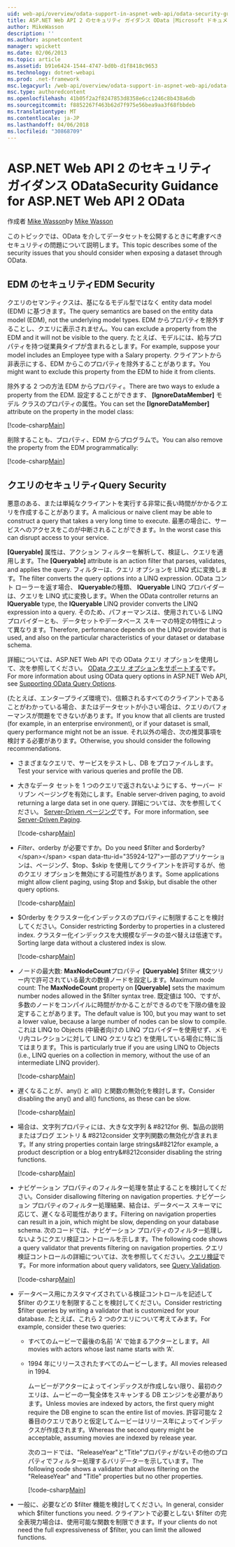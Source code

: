 ```yaml
---
uid: web-api/overview/odata-support-in-aspnet-web-api/odata-security-guidance
title: ASP.NET Web API 2 のセキュリティ ガイダンス OData |Microsoft ドキュメント
author: MikeWasson
description: ''
ms.author: aspnetcontent
manager: wpickett
ms.date: 02/06/2013
ms.topic: article
ms.assetid: b91e6424-1544-4747-bd0b-d1f8418c9653
ms.technology: dotnet-webapi
ms.prod: .net-framework
msc.legacyurl: /web-api/overview/odata-support-in-aspnet-web-api/odata-security-guidance
msc.type: authoredcontent
ms.openlocfilehash: 41b05f2a2f8247853d8358e6cc1246c8b438a6db
ms.sourcegitcommit: f8852267f463b62d7f975e56bea9aa3f68fbbdeb
ms.translationtype: MT
ms.contentlocale: ja-JP
ms.lasthandoff: 04/06/2018
ms.locfileid: "30868709"
---
```

<a name="security-guidance-for-aspnet-web-api-2-odata"></a><span data-ttu-id="35924-102">ASP.NET Web API 2 のセキュリティ ガイダンス OData</span><span class="sxs-lookup"><span data-stu-id="35924-102">Security Guidance for ASP.NET Web API 2 OData</span></span>
====================
<span data-ttu-id="35924-103">作成者 [Mike Wasson](https://github.com/MikeWasson)</span><span class="sxs-lookup"><span data-stu-id="35924-103">by [Mike Wasson](https://github.com/MikeWasson)</span></span>

<span data-ttu-id="35924-104">このトピックでは、OData を介してデータセットを公開するときに考慮すべきセキュリティの問題について説明します。</span><span class="sxs-lookup"><span data-stu-id="35924-104">This topic describes some of the security issues that you should consider when exposing a dataset through OData.</span></span>

## <a name="edm-security"></a><span data-ttu-id="35924-105">EDM のセキュリティ</span><span class="sxs-lookup"><span data-stu-id="35924-105">EDM Security</span></span>

<span data-ttu-id="35924-106">クエリのセマンティクスは、基になるモデル型ではなく entity data model (EDM) に基づきます。</span><span class="sxs-lookup"><span data-stu-id="35924-106">The query semantics are based on the entity data model (EDM), not the underlying model types.</span></span> <span data-ttu-id="35924-107">EDM からプロパティを除外することし、クエリに表示されません。</span><span class="sxs-lookup"><span data-stu-id="35924-107">You can exclude a property from the EDM and it will not be visible to the query.</span></span> <span data-ttu-id="35924-108">たとえば、モデルには、給与プロパティを持つ従業員タイプが含まれるとします。</span><span class="sxs-lookup"><span data-stu-id="35924-108">For example, suppose your model includes an Employee type with a Salary property.</span></span> <span data-ttu-id="35924-109">クライアントから非表示にする、EDM からこのプロパティを除外することがあります。</span><span class="sxs-lookup"><span data-stu-id="35924-109">You might want to exclude this property from the EDM to hide it from clients.</span></span>

<span data-ttu-id="35924-110">除外する 2 つの方法 EDM からプロパティ。</span><span class="sxs-lookup"><span data-stu-id="35924-110">There are two ways to exlude a property from the EDM.</span></span> <span data-ttu-id="35924-111">設定することができます、 **[IgnoreDataMember]** モデル クラスのプロパティの属性。</span><span class="sxs-lookup"><span data-stu-id="35924-111">You can set the **[IgnoreDataMember]** attribute on the property in the model class:</span></span>

[!code-csharp[Main](odata-security-guidance/samples/sample1.cs)]

<span data-ttu-id="35924-112">削除することも、プロパティ、EDM からプログラムで。</span><span class="sxs-lookup"><span data-stu-id="35924-112">You can also remove the property from the EDM programmatically:</span></span>

[!code-csharp[Main](odata-security-guidance/samples/sample2.cs)]

## <a name="query-security"></a><span data-ttu-id="35924-113">クエリのセキュリティ</span><span class="sxs-lookup"><span data-stu-id="35924-113">Query Security</span></span>

<span data-ttu-id="35924-114">悪意のある、または単純なクライアントを実行する非常に長い時間がかかるクエリを作成することがあります。</span><span class="sxs-lookup"><span data-stu-id="35924-114">A malicious or naive client may be able to construct a query that takes a very long time to execute.</span></span> <span data-ttu-id="35924-115">最悪の場合に、サービスへのアクセスをこのが中断されることができます。</span><span class="sxs-lookup"><span data-stu-id="35924-115">In the worst case this can disrupt access to your service.</span></span>

<span data-ttu-id="35924-116">**[Queryable]** 属性は、アクション フィルターを解析して、検証し、クエリを適用します。</span><span class="sxs-lookup"><span data-stu-id="35924-116">The **[Queryable]** attribute is an action filter that parses, validates, and applies the query.</span></span> <span data-ttu-id="35924-117">フィルターは、クエリ オプションを LINQ 式に変換します。</span><span class="sxs-lookup"><span data-stu-id="35924-117">The filter converts the query options into a LINQ expression.</span></span> <span data-ttu-id="35924-118">OData コント ローラーを返す場合、 **IQueryable**の種類、 **IQueryable** LINQ プロバイダーは、クエリを LINQ 式に変換します。</span><span class="sxs-lookup"><span data-stu-id="35924-118">When the OData controller returns an **IQueryable** type, the **IQueryable** LINQ provider converts the LINQ expression into a query.</span></span> <span data-ttu-id="35924-119">そのため、パフォーマンスは、使用されている LINQ プロバイダーとも、データセットやデータベース スキーマの特定の特性によって異なります。</span><span class="sxs-lookup"><span data-stu-id="35924-119">Therefore, performance depends on the LINQ provider that is used, and also on the particular characteristics of your dataset or database schema.</span></span>

<span data-ttu-id="35924-120">詳細については、ASP.NET Web API での OData クエリ オプションを使用して、次を参照してください。 [OData クエリ オプションをサポートする](supporting-odata-query-options.md)です。</span><span class="sxs-lookup"><span data-stu-id="35924-120">For more information about using OData query options in ASP.NET Web API, see [Supporting OData Query Options](supporting-odata-query-options.md).</span></span>

<span data-ttu-id="35924-121">(たとえば、エンタープライズ環境で)、信頼されるすべてのクライアントであることがわかっている場合、またはデータセットが小さい場合は、クエリのパフォーマンスが問題をできないがあります。</span><span class="sxs-lookup"><span data-stu-id="35924-121">If you know that all clients are trusted (for example, in an enterprise environment), or if your dataset is small, query performance might not be an issue.</span></span> <span data-ttu-id="35924-122">それ以外の場合、次の推奨事項を検討する必要があります。</span><span class="sxs-lookup"><span data-stu-id="35924-122">Otherwise, you should consider the following recommendations.</span></span>

- <span data-ttu-id="35924-123">さまざまなクエリで、サービスをテストし、DB をプロファイルします。</span><span class="sxs-lookup"><span data-stu-id="35924-123">Test your service with various queries and profile the DB.</span></span>
- <span data-ttu-id="35924-124">大きなデータ セットを 1 つのクエリで返されないようにする、サーバー ドリブン ページングを有効にします。</span><span class="sxs-lookup"><span data-stu-id="35924-124">Enable server-driven paging, to avoid returning a large data set in one query.</span></span> <span data-ttu-id="35924-125">詳細については、次を参照してください。 [Server-Driven ページング](supporting-odata-query-options.md#server-paging)です。</span><span class="sxs-lookup"><span data-stu-id="35924-125">For more information, see [Server-Driven Paging](supporting-odata-query-options.md#server-paging).</span></span> 

    [!code-csharp[Main](odata-security-guidance/samples/sample3.cs)]
- <span data-ttu-id="35924-126">$Filter、$orderby が必要ですか。</span><span class="sxs-lookup"><span data-stu-id="35924-126">Do you need $filter and $orderby?</span></span> <span data-ttu-id="35924-127">一部のアプリケーションは、ページング、$top、$skip を使用してクライアントを許可するが、他のクエリ オプションを無効にする可能性があります。</span><span class="sxs-lookup"><span data-stu-id="35924-127">Some applications might allow client paging, using $top and $skip, but disable the other query options.</span></span> 

    [!code-csharp[Main](odata-security-guidance/samples/sample4.cs)]
- <span data-ttu-id="35924-128">$Orderby をクラスター化インデックスのプロパティに制限することを検討してください。</span><span class="sxs-lookup"><span data-stu-id="35924-128">Consider restricting $orderby to properties in a clustered index.</span></span> <span data-ttu-id="35924-129">クラスター化インデックスを大規模なデータの並べ替えは低速です。</span><span class="sxs-lookup"><span data-stu-id="35924-129">Sorting large data without a clustered index is slow.</span></span> 

    [!code-csharp[Main](odata-security-guidance/samples/sample5.cs)]
- <span data-ttu-id="35924-130">ノードの最大数: **MaxNodeCount**プロパティ **[Queryable]** $filter 構文ツリー内で許可されている最大の数値ノードを設定します。</span><span class="sxs-lookup"><span data-stu-id="35924-130">Maximum node count: The **MaxNodeCount** property on **[Queryable]** sets the maximum number nodes allowed in the $filter syntax tree.</span></span> <span data-ttu-id="35924-131">既定値は 100、ですが、多数のノードをコンパイルに時間がかかることができるのでを下限の値を設定することがあります。</span><span class="sxs-lookup"><span data-stu-id="35924-131">The default value is 100, but you may want to set a lower value, because a large number of nodes can be slow to compile.</span></span> <span data-ttu-id="35924-132">これは LINQ to Objects (中級者向けの LINQ プロバイダーを使用せず、メモリ内コレクションに対して LINQ クエリなど) を使用している場合に特に当てはまります。</span><span class="sxs-lookup"><span data-stu-id="35924-132">This is particularly true if you are using LINQ to Objects (i.e., LINQ queries on a collection in memory, without the use of an intermediate LINQ provider).</span></span> 

    [!code-csharp[Main](odata-security-guidance/samples/sample6.cs)]
- <span data-ttu-id="35924-133">遅くなることが、any() と all() と関数の無効化を検討します。</span><span class="sxs-lookup"><span data-stu-id="35924-133">Consider disabling the any() and all() functions, as these can be slow.</span></span> 

    [!code-csharp[Main](odata-security-guidance/samples/sample7.cs)]
- <span data-ttu-id="35924-134">場合は、文字列プロパティには、大きな文字列 & #8212for 例、製品の説明またはブログ エントリ & #8212consider 文字列関数の無効化が含まれます。</span><span class="sxs-lookup"><span data-stu-id="35924-134">If any string properties contain large strings&#8212for example, a product description or a blog entry&#8212consider disabling the string functions.</span></span> 

    [!code-csharp[Main](odata-security-guidance/samples/sample8.cs)]
- <span data-ttu-id="35924-135">ナビゲーション プロパティのフィルター処理を禁止することを検討してください。</span><span class="sxs-lookup"><span data-stu-id="35924-135">Consider disallowing filtering on navigation properties.</span></span> <span data-ttu-id="35924-136">ナビゲーション プロパティのフィルター処理結果、結合は、データベース スキーマに応じて、遅くなる可能性があります。</span><span class="sxs-lookup"><span data-stu-id="35924-136">Filtering on navigation properties can result in a join, which might be slow, depending on your database schema.</span></span> <span data-ttu-id="35924-137">次のコードでは、ナビゲーション プロパティのフィルター処理しないようにクエリ検証コントロールを示します。</span><span class="sxs-lookup"><span data-stu-id="35924-137">The following code shows a query validator that prevents filtering on navigation properties.</span></span> <span data-ttu-id="35924-138">クエリ検証コントロールの詳細については、次を参照してください。[クエリ検証](supporting-odata-query-options.md#query-validation)です。</span><span class="sxs-lookup"><span data-stu-id="35924-138">For more information about query validators, see [Query Validation](supporting-odata-query-options.md#query-validation).</span></span> 

    [!code-csharp[Main](odata-security-guidance/samples/sample9.cs)]
- <span data-ttu-id="35924-139">データベース用にカスタマイズされている検証コントロールを記述して $filter のクエリを制限することを検討してください。</span><span class="sxs-lookup"><span data-stu-id="35924-139">Consider restricting $filter queries by writing a validator that is customized for your database.</span></span> <span data-ttu-id="35924-140">たとえば、これら 2 つのクエリについて考えてみます。</span><span class="sxs-lookup"><span data-stu-id="35924-140">For example, consider these two queries:</span></span> 

  - <span data-ttu-id="35924-141">すべてのムービーで最後の名前 'A' で始まるアクターとします。</span><span class="sxs-lookup"><span data-stu-id="35924-141">All movies with actors whose last name starts with ‘A'.</span></span>
  - <span data-ttu-id="35924-142">1994 年にリリースされたすべてのムービーします。</span><span class="sxs-lookup"><span data-stu-id="35924-142">All movies released in 1994.</span></span>

    <span data-ttu-id="35924-143">ムービーがアクターによってインデックスが作成しない限り、最初のクエリは、ムービーの一覧全体をスキャンする DB エンジンを必要があります。</span><span class="sxs-lookup"><span data-stu-id="35924-143">Unless movies are indexed by actors, the first query might require the DB engine to scan the entire list of movies.</span></span> <span data-ttu-id="35924-144">許容可能な 2 番目のクエリでありと仮定してムービーはリリース年によってインデックスが作成されます。</span><span class="sxs-lookup"><span data-stu-id="35924-144">Whereas the second query might be acceptable, assuming movies are indexed by release year.</span></span>

    <span data-ttu-id="35924-145">次のコードでは、"ReleaseYear"と"Title"プロパティがないその他のプロパティでフィルター処理するバリデーターを示しています。</span><span class="sxs-lookup"><span data-stu-id="35924-145">The following code shows a validator that allows filtering on the "ReleaseYear" and "Title" properties but no other properties.</span></span>

    [!code-csharp[Main](odata-security-guidance/samples/sample10.cs)]
- <span data-ttu-id="35924-146">一般に、必要などの $filter 機能を検討してください。</span><span class="sxs-lookup"><span data-stu-id="35924-146">In general, consider which $filter functions you need.</span></span> <span data-ttu-id="35924-147">クライアントで必要としない $filter の完全表現力場合は、使用可能な関数を制限できます。</span><span class="sxs-lookup"><span data-stu-id="35924-147">If your clients do not need the full expressiveness of $filter, you can limit the allowed functions.</span></span>
